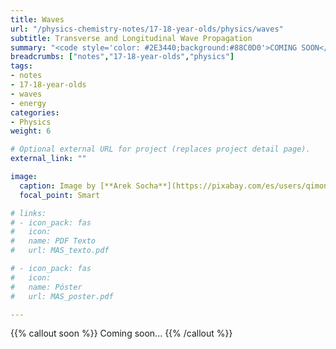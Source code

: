 ```yaml
---
title: Waves
url: "/physics-chemistry-notes/17-18-year-olds/physics/waves"
subtitle: Transverse and Longitudinal Wave Propagation
summary: "<code style='color: #2E3440;background:#88C0D0'>COMING SOON</code> <br> Transverse and Longitudinal Wave Propagation. Harmonic Wave Equation. Energy and Intensity. Sound and Light."
breadcrumbs: ["notes","17-18-year-olds","physics"]
tags:
- notes
- 17-18-year-olds
- waves
- energy
categories:
- Physics
weight: 6

# Optional external URL for project (replaces project detail page).
external_link: ""

image:
  caption: Image by [**Arek Socha**](https://pixabay.com/es/users/qimono-1962238/) on [Pixabay](https://pixabay.com/es/)
  focal_point: Smart

# links:
# - icon_pack: fas
#   icon:
#   name: PDF Texto
#   url: MAS_texto.pdf

# - icon_pack: fas
#   icon:
#   name: Póster
#   url: MAS_poster.pdf

---
```


{{% callout soon %}}
Coming soon...
{{% /callout %}}
